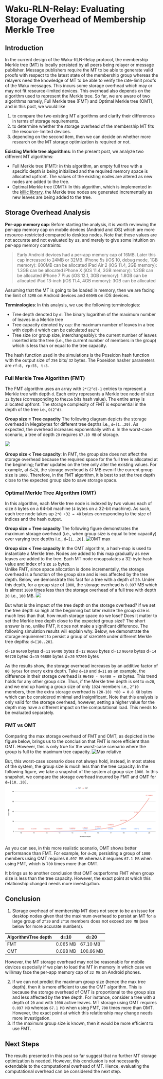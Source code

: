 # Waku-RLN-Relay: Evaluating Storage Overhead of Membership Merkle Tree   
## Introduction

In the current design of the Waku-RLN-Relay protocol, the membership Merkle tree (MT) is locally persisted by all peers being relayer or message publisher. Message publishers require the MT to be able to generate valid proofs with respect to the latest state of the membership group whereas the relayers need the knowledge of MT to be able to verify the rate-limit proofs of the Waku messages. This incurs some storage overhead which may or may not fit resource-limited devices. This overhead also depends on the algorithm used to represent the Merkle tree. So far, we are aware of two algorithms namely, Full Merkle tree (FMT) and Optimal Merkle tree (OMT), and in this post, we would like
1) to compare the two existing MT algorithms and clarify their differences in terms of storage requirements.
2) to determine whether the storage overhead of the membership MT fits the resource-limited devices. 
3) depending on the second item, then we can decide on whether more research on the MT storage optimization is required or not.

**Existing Merkle tree algorithms**: In the present post, we analyze two different MT algorithms:
- Full Merkle tree (FMT): in this algorithm, an empty full tree with a specific depth is being initialized and the required memory space is allocated upfront. The values of the existing nodes are altered as new nodes are added to the tree.
- Optimal Merkle tree (OMT): In this algorithm, which is implemented in the  [killic library](https://github.com/status-im/rln/blob/master/src/merkle.rs), the Merkle tree nodes are generated incrementally as new leaves are being added to the tree.

## Storage Overhead Analysis
 
**Per-app memory cap**: Before starting the analysis, it is worth reviewing the per-app memory cap on mobile devices (Android and iOS) which are more resource-restricted compared to desktop nodes. Note that these values are not accurate and not evaluated by us, and merely to give some intuition on per-app memory contraints:
>  Early Android devices had a per-app memory cap of 16MB. Later this cap increased to 24MB or 32MB. 
> iPhone 5s (iOS 10, debug mode, 1GB memory): 600MB can be allocated
> iPad Air 2 (iOS 11.4, 2GB memory): 1.3GB can be allocated
> iPhone X (iOS 11.4, 3GB memory): 1.2GB can be allocated
> iPhone 7 Plus (iOS 12.1, 3GB memory): 1.8GB can be allocated
> iPad 13-inch (iOS 11.4, 4GB memory): 3GB can be allocated

Assuming that the MT is going to be loaded in memory, then we are facing the limit of `32MB` on Android devices and `600MB` on iOS devices.

**Terminologies**: In this analysis, we use the following terminologies:
- Tree depth denoted by `d`: The binary logarithm of the maximum number of leaves in a Merkle tree
- Tree capacity denoted by `cap`: the maximum number of leaves in a tree with depth `d`  which can be calculated as`2^d`
- Tree size (or group size, interchangeably):  the current number of leaves inserted into the tree (i.e., the current number of members in the group) which is less than or equal to the tree capacity.

The hash function used in the simulations is the Poseidon hash function with the output size of `256` bits/ `32` bytes. The Poseidon hasher parameters are `rf:8, rp:55, t:3`.


### Full Merkle Tree Algorithm (FMT)
The FMT algorithm uses an array with `2*(2^d)-1` entries to represent a Merkle tree with depth `d`. Each entry represents a Merkle tree node of size `32` bytes (corresponding to the`256` bits hash value). The entire array is allocated upfront. The storage complexity of FMT is exponential in the depth of the tree i.e., `O(2^d)`.


**Group size = Tree capacity** The following diagram depicts the storage overhead in Megabytes for different tree depths i.e.,  `d=[1..20]`. As expected, the overhead increases exponentially with `d`. In the worst-case scenario, a tree of depth `20` requires `67.10 MB` of storage.

![](https://i.imgur.com/8J8MDnv.png)

**Group size < Tree capacity**: In FMT, the group size does not affect the storage overhead because the required space for the full tree is allocated at the beginning; further updates on the tree only alter the existing values.  For example, at `d=20`, the storage overhead is `67` MB even if the current group size is `1000`. 
Therefore, in the FMT algorithm,  it is best to set the tree depth close to the expected group size to save storage space.

### Optimal Merkle Tree Algorithm (OMT)
In this algorithm, each Merkle tree node is indexed by two values each of size `8` bytes on a 64-bit machine (`4` bytes on a 32-bit machine). As such, each tree node takes up `2*8 +32 = 48` bytes corresponding to the size of indices and the hash output.

**Group size = Tree capacity** The following figure demonstrates the maximum storage overhead (i.e., when group size is equal to tree capacity) over varying tree depths i.e., `d=[1..20]`. 
![OMT max](https://i.imgur.com/dm4vEvQ.png)


**Group size < Tree capacity**
In the OMT algorithm, a hash-map is used to instantiate a Merkle tree. Nodes are added to this map gradually as new leaves are added to the tree. Each MT node encapsulates a 32-byte hash value and index of size `16` bytes.  
Unlike FMT, since space allocation is done incrementally, the storage overhead is a function of the group size and is less affected by the tree depth. Below, we demonstrate this fact for a tree with a depth of `20`. Under this depth, for a group size of `1000`, the storage overhead is `0.097` MB which is almost `1000` times less than the storage overhead of a full tree with depth `20` i.e., `100` MB.
![](https://i.imgur.com/l5xNMqN.png)


But what is the impact of the tree depth on the storage overhead? if we set the tree depth so high at the beginning but later realize the group size is much less than that, how much storage space do we lose? Does it matter to set the Merkle tree depth close to the expected group size? The short answer is no, unlike FMT, it does not make a significant difference. The following simulation results will explain why. 
Below, we demonstrate the storage requirement to persist a group of size`1000`  under different Merkle tree depths: `d=[10..20]`. 

d=`10` `96400` bytes
d=`11` `96480` bytes
d=`12` `96560` bytes
d=`13` `96640` bytes
d=`14` `96720` bytes
d=`15` `96800` bytes
d=`20` `97200` bytes

As the results show, the storage overhead increases by an additive factor of `80 bytes` for every extra depth. Take `d=10` and `d=11` as an example, the difference in their storage overhead is `96480 - 96400 = 80` bytes. This trend holds for any other group size.  Thus, if the Merkle tree depth is set to `d=20`, and we end up having a group size of only `1024` members i.e., `2^10` members, then the extra storage overhead is `(20-10) *80 = 0.8 KB` bytes which can be considered minimal and insignificant.
Note that this analysis is only valid for the storage overhead, however, setting a higher value for the depth may have a different impact on the computational load. This needs to be evaluated separately.



### FMT vs OMT

Comparing the max storage overhead of FMT and OMT, as depicted in the figure below, brings us to the conclusion that FMT is more efficient than OMT. However, this is only true for the worst-case scenario where the group is full to the maximum tree capacity.
![Max relative](https://i.imgur.com/G8COahY.png)

But, this worst-case scenario does not always hold, instead, in most states of the system, the group size is much less than the tree capacity. In the following figure, we take a snapshot of the system at group size `1000`. In this snapshot, we compare the storage overhead incurred by FMT and OMT for `d=[10..20]`.
![group 1000](pics/fmt-vs-omt-g-1000.png)

As you can see, in this more realistic scenario, OMT shows better performance than FMT. For example, for `d=20`, persisting a group of `1000` members using OMT requires  `0.097 MB` whereas it requires `67.1 MB` when using FMT, which is `700` times more than OMT.

It brings us to another conclusion that OMT outperforms FMT when group size is less than the tree capacity. However, the exact point at which this relationship changed needs more investigation.





## Conclusion
1) Storage overhead of membership MT does not seem to be an issue for desktop nodes given that the maximum overhead to persist an MT for a large group of `2^20` and `2^10` members does not exceed `100 MB` (see below for more accurate numbers).


| Algorithm\Tree depth | d=10      | d=20      |
| -------------------- | --------- | --------- |
| FMT                  | 0.065  MB | 67.10 MB  |
| OMT                  | 0.098  MB | 100.66 MB |

However, the MT storage overhead may not be reasonable for mobile devices especially if we plan to load the MT in memory in which case we will/may face the per-app memory cap of `32 MB` on Android phones.

2) If we can not predict the maximum group size (hence the max tree depth), then it is more efficient to use the OMT algorithm. This is because the storage overhead of OMT is proportional to the group size and less affected by the tree depth.  For instance, consider a tree with a depth of `20` and with `1000` active leaves. MT storage using OMT requires  `0.097 MB` whereas  `67.1 MB` when using FMT, `700` times more than OMT.  However, the exact point at which this relationship may change needs more investigation.
3) If the maximum group size is known, then it would be more efficient to use FMT.


## Next Steps
The results presented in this post so far suggest that no further MT storage optimization is needed. However, this conclusion is not necessarily extendable to the computational overhead of MT. Hence, evaluating the computational overhead can be considered the next step.


